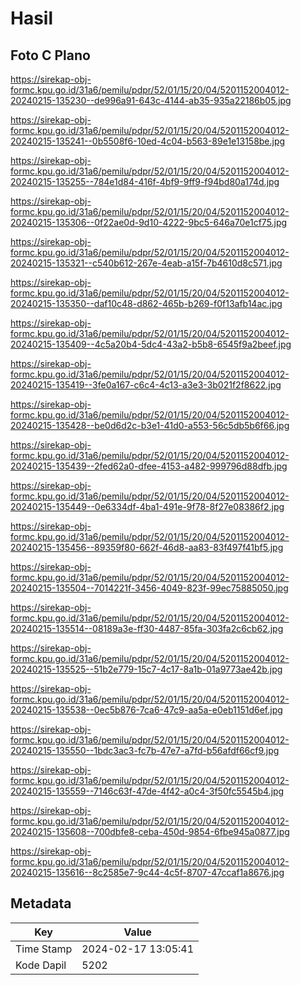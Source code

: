 # Hasil

## Foto C Plano

https://sirekap-obj-formc.kpu.go.id/31a6/pemilu/pdpr/52/01/15/20/04/5201152004012-20240215-135230--de996a91-643c-4144-ab35-935a22186b05.jpg

https://sirekap-obj-formc.kpu.go.id/31a6/pemilu/pdpr/52/01/15/20/04/5201152004012-20240215-135241--0b5508f6-10ed-4c04-b563-89e1e13158be.jpg

https://sirekap-obj-formc.kpu.go.id/31a6/pemilu/pdpr/52/01/15/20/04/5201152004012-20240215-135255--784e1d84-416f-4bf9-9ff9-f94bd80a174d.jpg

https://sirekap-obj-formc.kpu.go.id/31a6/pemilu/pdpr/52/01/15/20/04/5201152004012-20240215-135306--0f22ae0d-9d10-4222-9bc5-646a70e1cf75.jpg

https://sirekap-obj-formc.kpu.go.id/31a6/pemilu/pdpr/52/01/15/20/04/5201152004012-20240215-135321--c540b612-267e-4eab-a15f-7b4610d8c571.jpg

https://sirekap-obj-formc.kpu.go.id/31a6/pemilu/pdpr/52/01/15/20/04/5201152004012-20240215-135350--daf10c48-d862-465b-b269-f0f13afb14ac.jpg

https://sirekap-obj-formc.kpu.go.id/31a6/pemilu/pdpr/52/01/15/20/04/5201152004012-20240215-135409--4c5a20b4-5dc4-43a2-b5b8-6545f9a2beef.jpg

https://sirekap-obj-formc.kpu.go.id/31a6/pemilu/pdpr/52/01/15/20/04/5201152004012-20240215-135419--3fe0a167-c6c4-4c13-a3e3-3b021f2f8622.jpg

https://sirekap-obj-formc.kpu.go.id/31a6/pemilu/pdpr/52/01/15/20/04/5201152004012-20240215-135428--be0d6d2c-b3e1-41d0-a553-56c5db5b6f66.jpg

https://sirekap-obj-formc.kpu.go.id/31a6/pemilu/pdpr/52/01/15/20/04/5201152004012-20240215-135439--2fed62a0-dfee-4153-a482-999796d88dfb.jpg

https://sirekap-obj-formc.kpu.go.id/31a6/pemilu/pdpr/52/01/15/20/04/5201152004012-20240215-135449--0e6334df-4ba1-491e-9f78-8f27e08386f2.jpg

https://sirekap-obj-formc.kpu.go.id/31a6/pemilu/pdpr/52/01/15/20/04/5201152004012-20240215-135456--89359f80-662f-46d8-aa83-83f497f41bf5.jpg

https://sirekap-obj-formc.kpu.go.id/31a6/pemilu/pdpr/52/01/15/20/04/5201152004012-20240215-135504--7014221f-3456-4049-823f-99ec75885050.jpg

https://sirekap-obj-formc.kpu.go.id/31a6/pemilu/pdpr/52/01/15/20/04/5201152004012-20240215-135514--08189a3e-ff30-4487-85fa-303fa2c6cb62.jpg

https://sirekap-obj-formc.kpu.go.id/31a6/pemilu/pdpr/52/01/15/20/04/5201152004012-20240215-135525--51b2e779-15c7-4c17-8a1b-01a9773ae42b.jpg

https://sirekap-obj-formc.kpu.go.id/31a6/pemilu/pdpr/52/01/15/20/04/5201152004012-20240215-135538--0ec5b876-7ca6-47c9-aa5a-e0eb1151d6ef.jpg

https://sirekap-obj-formc.kpu.go.id/31a6/pemilu/pdpr/52/01/15/20/04/5201152004012-20240215-135550--1bdc3ac3-fc7b-47e7-a7fd-b56afdf66cf9.jpg

https://sirekap-obj-formc.kpu.go.id/31a6/pemilu/pdpr/52/01/15/20/04/5201152004012-20240215-135559--7146c63f-47de-4f42-a0c4-3f50fc5545b4.jpg

https://sirekap-obj-formc.kpu.go.id/31a6/pemilu/pdpr/52/01/15/20/04/5201152004012-20240215-135608--700dbfe8-ceba-450d-9854-6fbe945a0877.jpg

https://sirekap-obj-formc.kpu.go.id/31a6/pemilu/pdpr/52/01/15/20/04/5201152004012-20240215-135616--8c2585e7-9c44-4c5f-8707-47ccaf1a8676.jpg


## Metadata

| Key        | Value               |
| ---------- | ------------------- |
| Time Stamp | 2024-02-17 13:05:41 |
| Kode Dapil | 5202                |



